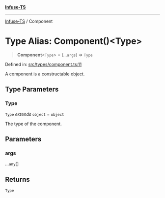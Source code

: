 [**Infuse-TS**](../README.md)

***

[Infuse-TS](../README.md) / Component

# Type Alias: Component()\<Type\>

> **Component**\<`Type`\> = (...`args`) => `Type`

Defined in: [src/types/component.ts:11](https://github.com/D-Kay6/Infuse-TS/blob/1387e3f339bea91025c5da407e0b7dff28feffb5/src/types/component.ts#L11)

A component is a constructable object.

## Type Parameters

### Type

`Type` *extends* `object` = `object`

The type of the component.

## Parameters

### args

...`any`[]

## Returns

`Type`
